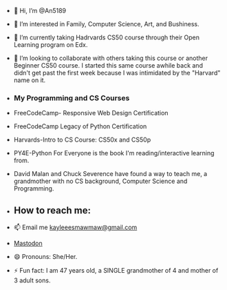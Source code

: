 - 👋 Hi, I’m @An5189
- 👀 I’m interested in Family, Computer Science, Art, and Bushiness.
- 🌱 I’m currently taking Hadrvards CS50 course through their Open Learning program on Edx. 
- 💞️ I’m looking to collaborate with others taking this course or another Beginner CS50 course. I started this same course awhile back and didn't get past the first week because I was intimidated by the "Harvard" name on it.
- ### My Programming and CS Courses
- FreeCodeCamp- Responsive Web Design Certification
- FreeCodeCamp Legacy of Python Certification
- Harvards-Intro to CS Course: CS50x and CS50p
- PY4E-Python For Everyone is the book I'm reading/interactive learning from. 
  
- David Malan and Chuck Severence have found a way to teach me, a grandmother with no CS background, Computer Science and Programming.  
- ## How to reach me:
- 📫 Email me kayleeesmawmaw@gmail.com
- <a rel="me" href="https://mstdn.social/@an5189">Mastodon</a>
- 😄 Pronouns: She/Her.
- ⚡ Fun fact: I am 47 years old, a SINGLE grandmother of 4 and mother of 3 adult sons. 

<!---
An5189/An5189 is a ✨ special ✨ repository because its `README.md` (this file) appears on your GitHub profile.
You can click the Preview link to take a look at your changes.
--->

